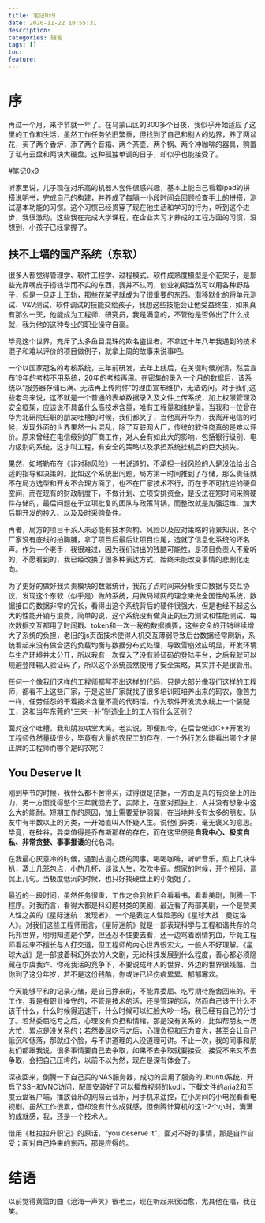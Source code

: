 ```yaml
---
title: 笔记0x9
date: 2020-11-22 10:55:31
description: 
categories: 随笔
tags: [] 
toc: 
feature: 
---
```


# 序
再过一个月，来毕节就一年了。在乌蒙山区的300多个日夜，我似乎开始适应了这里的工作和生活，虽然工作任务依旧繁重，但找到了自己和别人的边界，养了两盆花，买了两个香炉，添了两个音箱、两个茶壶、两个锅、两个冲咖啡的器具，购置了私有云盘和两块大硬盘。这种孤独单调的日子，却似乎也能接受了。

<!-- more -->

#笔记0x9

听家里说，儿子现在对乐高的机器人套件很感兴趣，基本上能自己看着ipad的拼搭说明书，完成自己的构建，并养成了每隔一小段时间会回顾检查手上的拼搭，测试基本功能的习惯。这个习惯已经贯穿了现在他生活和学习的行为，听到这个进步，我很激动，这些我在完成大学课程，在企业实习才养成的工程方面的习惯，没想到，小孩子已经掌握了。

## 扶不上墙的国产系统（东软）

很多人都觉得管理学、软件工程学、过程模式、软件成熟度模型是个花架子，是那些光靠嘴皮子捞钱华而不实的东西，我并不认同，创业初期当然可以用各种野路子，但是一旦走上正轨，那些花架子就成为了很重要的东西。潜移默化的将单元测试、V&V测试、软件调试的技能交给孩子，我想这些技能会让他受益终生，如果真有那么一天，他能成为工程师、研究员，我是满意的，不管他是否做出了什么成就，我为他的这种专业的职业操守自豪。

毕竟这个世界，充斥了太多鱼目混珠的欺名盗世者。不拿这十年八年我遇到的技术混子和难以评价的项目做例子，就拿上周的故事来说事吧。

一个以国家冠名的考核系统，三年前研发，去年上线后，在关键时候崩溃，然后宣布19年的考核不用系统，20年的考核再用。在密集的录入一个月的数据后，该系统以“服务器存储已满、无法再上传附件”的理由宣布维护，无法访问。对于我们这些老鸟来说，这不就是一个普通的表单数据录入及文件上传系统，加上权限管理及安全框架，应该说不具备什么高技术含量，唯有工程量和维护量。当我和一位曾在华为北研院任职的朋友吐槽的时候，我们都笑了，当他离开华为，我离开电信的时候，发现外面的世界果然一片混乱，除了互联网大厂，传统的软件商真的是难以评价。原来曾经在电信级别的厂商工作，对人会有如此大的影响，包括银行级别、电力级别的系统，这才叫工程，有安全的策略以及承担系统挂机后的巨大损失。

果然，如塔勒布在《非对称风险》一书说道的，不承担一线风险的人是没法给出合适的指导和决策的。比如这个系统出问题，局方第一时间推到了存储，那么责任就不在局方选型和开发不合理方面了，也不在厂家技术不行，而在于不可抗逆的硬盘空间，而在现有的财政制度下，不做计划、立项安排资金，是没法在短时间采购硬件存储的，最后问题在于立项批复的团队与政策背锅，而整改就是加强运维、加大后期开发的投入、以及及时采购备件。

再者，局方的项目干系人未必能有技术架构、风险以及应对策略的背景知识，各个厂家没有底线的拍胸脯，拿了项目后最后让项目烂尾，造就了信息化系统的坏名声。作为一个老手，我很难过，因为我们讲出的残酷可能性，是项目负责人不爱听的，不愿看到的，我已经改换了很多种表达方式，始终未能改变事情的悲剧化走向。

为了更好的做好我负责模块的数据统计，我花了点时间来分析接口数据与交互协议，发现这个东软（似乎是）做的系统，用做局域网的理念来做全国性的系统，数据接口的数据非常的冗长，看得出这个系统背后的硬件很强大，但是也经不起这么大的性能开销与浪费，简单的说，这个系统没有做真正的压力测试和性能测试，每次数据交互都用了时间戳、token和一次一秘的数据摘要，这些安全的开销继续增大了系统的负担，老旧的js页面技术使得人机交互薄弱导致后台数据经常刷新，系统看起来没有做合适的负载均衡与数据分布式处理，导致雪崩效应明显，开发环境与生产环境并未分开，所以我有一次误入了没有验证码的登陆平台，之后我就可以规避登陆输入验证码了，所以这个系统虽然使用了安全策略，其实并不是很管用。

任何一个像我们这样的工程师都写不出这样的代码，只是大部分像我们这样的工程师，都看不上这些厂家，于是这些厂家就找了很多培训班培养出来的码农，像苦力一样，任劳任怨的干着技术含量不高的代码活，作为软件开发流水线上一个装配工，这和当年东莞的“三来一补”制造业上的工人有什么区别？

面对这个吐槽，我和朋友哄堂大笑。老实说，即便如今，在后台做过C++开发的工程师依然量级很少，毕竟有大量的农民工的存在，一个外行怎么能看出哪个才是正牌的工程师而哪个是码农呢？

## You Deserve It

刚到毕节的时候，我什么都不舍得买，过得很是拮据，一方面是真的有资金上的压力，另一方面觉得憋个三年就回去了。实际上，在面对孤独上，人并没有想象中这么大的能耐。短期工作的原因，加上需要爱护羽翼，在当地并没有太多的朋友。队友中有半数以上的另类，一开始直叫人怀疑人生。说他们异类，毫无褒义的意思。毕竟，在硅谷，异类值得是乔布斯那样的存在，而在这里便是**自我中心、极度自私、非常贪婪、事事推诿**的代名词。

在我最心灰意冷的时候，遇到古道心肠的同事，喝喝咖啡，听听音乐，煎上几块牛扒，蒸上几笼包点，小酌几杯，谈谈人生，吹吹牛逼。想家的时候，开个视频，调侃上几句。当极度低沉的时候，也只好找硬盘上的小姐姐了。

最近的一段时间，虽然任务很重，工作之余我依旧会看看书，看看美剧，倒腾一下程序。对我而言，看得大都是科幻题材类的美剧，最近看了两部美剧，一个是赞美人性之美的《星际迷航：发现者》，一个是表达人性险恶的《星球大战：曼达洛人》。对我们这些工程师而言，《星际迷航》就是一部表现科学与工程和谐共存的乌托邦世界，明明知道是个梦，但还忍不住要去看，还一边骂着剧情狗血，毕竟工程师看起来不擅长与人打交道，但工程师的内心世界很宏大，一般人不好理解。《星球大战》是一部披着科幻外衣的人文剧，无论科技发展到什么程度，善心都必须隐藏在尔虞我诈、你死我活的竞争下，不要说成年人的世界、外边的世界很残酷，当你到了这分年岁，若不是这份残酷，你或许已经伤痕累累、郁郁寡欢。

今天能够平和的记录心绪，是自己挣来的，不能靠委屈、吃亏期待施舍回来的。干工作，我是有职业操守的，不管是技术的活，还是管理的活，然而自己该干什么不该干什么，什么时候得迅速干，什么时候可以红脸大吵一场，我已经有自己的分寸了。若然委屈吃亏之后，心理没有负担和情绪，那是没有关系的，比如帮朋友一场大忙，累点是没关系的；若然委屈吃亏之后，心理负担和压力变大，甚至会让自己低沉和低落，那就红个脸，与不讲道理的人没道理可讲。不止一次，我的同事和朋友们都跟我说，很多事情要自己去争取，如果不去争取就要接受，接受不来又不去争取，会把自己压垮的，以前不以为然，现在是深有体会了。

深夜回来，倒腾一下自己买的NAS服务器，成功的启用了服务的Ubuntu系统，开启了SSH和VNC访问，配置安装好了可以播放视频的kodi，下载文件的aria2和百度云盘客户端，播放音乐的网易云音乐，用手机来遥控，在小房间的小电视看看电视剧。虽然工作很累，但却没有什么成就感，但倒腾计算机的这1-2个小时，满满的成就感，我，还是一个技术人。

借用《杜拉拉升职记》的原话，“you deserve it”，面对不好的事情，那是自作自受；面对自己挣来的东西，那是应得的。

# 结语

以前觉得黄霑的曲《沧海一声笑》很老土，现在听起来很治愈，尤其他在唱，我在笑。